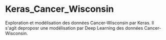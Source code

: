 # Keras_Cancer_Wisconsin
Exploration et modélisation des données Cancer-Wisconsin par Keras.
Il s'agit deproposr une modélisation par Deep Learning des données Cancer-Wisconsin.
